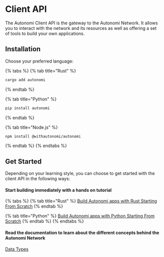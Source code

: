 # Client API

The Autonomi Client API is the gateway to the Autonomi Network. It allows you to interact with the network and its resources as well as offering a set of tools to build your own applications. 

## Installation

Choose your preferred language:

{% tabs %}
{% tab title="Rust" %}
```bash
cargo add autonomi
```
{% endtab %}

{% tab title="Python" %}
```bash
pip install autonomi
```
{% endtab %}

{% tab title="Node.js" %}
```bash
npm install @withautonomi/autonomi
```
{% endtab %}
{% endtabs %}

## Get Started

Depending on your learning style, you can choose to get started with the client API in the following ways:

#### Start building immediately with a hands on tutorial

{% tabs %}
{% tab title="Rust" %}
[Build Autonomi apps with Rust Starting From Scratch](../../how-to-guides/build-apps-with-rust.md)
{% endtab %}

{% tab title="Python" %}
[Build Autonomi apps with Python Starting From Scratch](../../how-to-guides/build-apps-with-python.md)
{% endtab %}
{% endtabs %}

#### Read the documentation to learn about the different concepts behind the Autonomi Network

[Data Types](../../core-concepts/data-types.md)